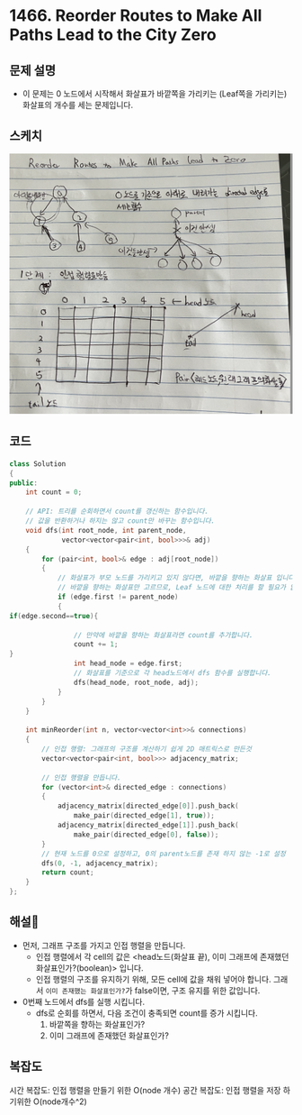 # 1466. Reorder Routes to Make All Paths Lead to the City Zero
## 문제 설명
- 이 문제는 0 노드에서 시작해서 화살표가 바깥쪽을 가리키는 (Leaf쪽을 가리키는) 화살표의 개수를 세는 문제입니다.

## 스케치
![1466](./1466.png)

## 코드
```cpp
class Solution
{
public:
    int count = 0;

    // API: 트리를 순회하면서 count를 갱신하는 함수입니다.
    // 값을 반환하거나 하지는 않고 count만 바꾸는 함수입니다.
    void dfs(int root_node, int parent_node,
             vector<vector<pair<int, bool>>>& adj)
    {
        for (pair<int, bool>& edge : adj[root_node])
        {
            // 화살표가 부모 노드를 가리키고 있지 않다면, 바깥을 향하는 화살표 입니다.
            // 바깥을 향하는 화살표만 고르므로, Leaf 노드에 대한 처리를 할 필요가 없습니다.
            if (edge.first != parent_node)
            {
if(edge.second==true){

                // 만약에 바깥을 향하는 화살표라면 count를 추가합니다.
                count += 1;
}
                int head_node = edge.first;
                // 화살표를 기준으로 각 head노드에서 dfs 함수를 실행합니다.
                dfs(head_node, root_node, adj);
            }
        }
    }

    int minReorder(int n, vector<vector<int>>& connections)
    {
        // 인접 행렬: 그래프의 구조를 계산하기 쉽게 2D 매트릭스로 만든것
        vector<vector<pair<int, bool>>> adjacency_matrix;

        // 인접 행렬을 만듭니다.
        for (vector<int>& directed_edge : connections)
        {
            adjacency_matrix[directed_edge[0]].push_back(
                make_pair(directed_edge[1], true));
            adjacency_matrix[directed_edge[1]].push_back(
                make_pair(directed_edge[0], false));
        }
        // 현재 노드를 0으로 설정하고, 0의 parent노드를 존재 하지 않는 -1로 설정
        dfs(0, -1, adjacency_matrix);
        return count;
    }
};
```

## 해설
- 먼저, 그래프 구조를 가지고 인접 행렬을 만듭니다.
  - 인접 행렬에서 각 cell의 값은 <head노드(화살표 끝), 이미 그래프에 존재했던 화살표인가?(boolean)> 입니다.
  - 인접 행렬의 구조를 유지하기 위해, 모든 cell에 값을 채워 넣어야 합니다. 그래서 `이미 존재했는 화살표인가?`가 false이면, 구조 유지를 위한 값입니다.
- 0번째 노드에서 dfs를 실행 시킵니다.
  - dfs로 순회를 하면서, 다음 조건이 충족되면 count를 증가 시킵니다.
    1) 바깥쪽을 향하는 화살표인가?
    2) 이미 그래프에 존재했던 화살표인가?

## 복잡도
시간 복잡도: 인접 행렬을 만들기 위한 O(node 개수)
공간 복잡도: 인접 행렬을 저장 하기위한 O(node개수^2)
